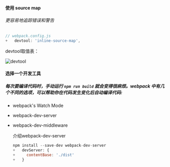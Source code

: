 #### 使用 source map

###### 		更容易地追踪错误和警告

```javascript
// webpack.config.js  
+   devtool: 'inline-source-map',
```

devtool取值表：

![devtool](C:\Users\User\Desktop\readText\assets\sourcemap.png)

#### 选择一个开发工具

##### 		每次要编译代码时，手动运行 `npm run build` 就会变得很麻烦。webpack 中有几个不同的选项，可以帮助你在代码发生变化后自动编译代码:

+ webpack's Watch Mode

+ webpack-dev-server

+ webpack-dev-middleware

  介绍webpack-dev-server

  ```javascript
  npm install --save-dev webpack-dev-server
  +   devServer: {
  +     contentBase: './dist'
  +   }
  ```

  

